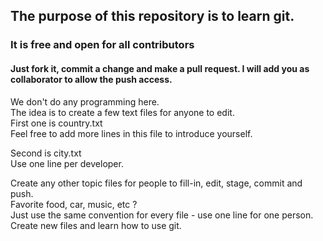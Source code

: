 ## The purpose of this repository is to learn git.
### It is free and open for all contributors
#### Just fork it, commit a change and make a pull request. I will add you as collaborator to allow the push access.
We don't do any programming here.  
The idea is to create a few text files for anyone to edit.  
First one is country.txt  
Feel free to add more lines in this file to introduce yourself.  

Second is city.txt  
Use one line per developer.  

Create any other topic files for people to fill-in, edit, stage, commit and push.  
Favorite food, car, music, etc ?  
Just use the same convention for every file - use one line for one person.  
Create new files and learn how to use git.  
